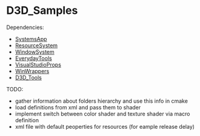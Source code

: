 # D3D_Samples

Dependencies:
 - [SystemsApp](https://github.com/Sunday111/SystemsApp)
 - [ResourceSystem](https://github.com/Sunday111/SystemsApp-ResourceSystem)
 - [WindowSystem](https://github.com/Sunday111/SystemsApp-WindowSystem)
 - [EverydayTools](https://github.com/Sunday111/EverydayTools)
 - [VisualStudioProps](https://github.com/Sunday111/VisualStudioProps)
 - [WinWrappers](https://github.com/Sunday111/WinWrappers-WinWrappers)
 - [D3D_Tools](https://github.com/Sunday111/D3D_Tools)

TODO:
 - gather information about folders hierarchy and use this info in cmake
 - load definitions from xml and pass them to shader
 - implement switch between color shader and texture shader via macro definition
 - xml file with default peoperties for resources (for eample release delay)
 
